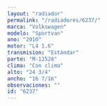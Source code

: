 ```yaml
---
layout: "radiador"
permalink: "/radiadores/6237/"
marca: "Volkswagen"
modelo: "Sportvan"
ano: "2010"
motor: "L4 1.6"
transmision: "Estándar"
parte: "M-12528"
clima: "Con clima"
alto: "24 3/4"
ancho: "16 7/16"
observaciones: ""
id: "6237"
---
```


